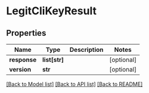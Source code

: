# LegitCliKeyResult

## Properties
Name | Type | Description | Notes
------------ | ------------- | ------------- | -------------
**response** | **list[str]** |  | [optional] 
**version** | **str** |  | [optional] 

[[Back to Model list]](../README.md#documentation-for-models) [[Back to API list]](../README.md#documentation-for-api-endpoints) [[Back to README]](../README.md)


